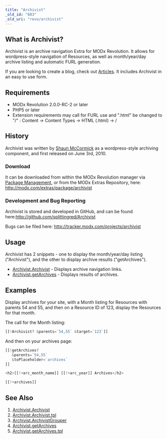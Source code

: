 ```yaml
---
title: "Archivist"
_old_id: "603"
_old_uri: "revo/archivist"
---
```


## What is Archivist?

Archivist is an archive navigation Extra for MODx Revolution. It allows for wordpress-style navigation of Resources, as well as month/year/day archive listing and automatic FURL generation.

If you are looking to create a blog, check out [Articles](/extras/articles "Articles"). It includes Archivist in an easy to use form.

## Requirements

- MODx Revolution 2.0.0-RC-2 or later
- PHP5 or later
- Extension requirements may call for FURL use and ".html" be changed to "/" : Content -> Content Types -> HTML (.html) -> /

## History

Archivist was written by [Shaun McCormick](/display/~splittingred) as a wordpress-style archiving component, and first released on June 3rd, 2010.

### Download

It can be downloaded from within the MODx Revolution manager via [Package Management](developing-in-modx/advanced-development/package-management "Package Management"), or from the MODx Extras Repository, here: <http://modx.com/extras/package/archivist>

### Development and Bug Reporting

Archivist is stored and developed in GitHub, and can be found here:<http://github.com/splittingred/Archivist>

Bugs can be filed here: <http://tracker.modx.com/projects/archivist>

## Usage

Archivist has 2 snippets - one to display the month/year/day listing ("Archivist"), and the other to display archive results ("getArchives").

- [Archivist.Archivist](/extras/archivist/archivist.archivist "Archivist.Archivist") - Displays archive navigation links.
- [Archivist.getArchives](/extras/archivist/archivist.getarchives "Archivist.getArchives") - Displays results of archives.

## Examples

Display archives for your site, with a Month listing for Resources with parents 54 and 55, and then on a Resource ID of 123, display the Resources for that month.

The call for the Month listing:

``` php 
[[!Archivist? &parents=`54,55` &target=`123`]]
```

And then on your archives page:

``` php 
[[!getArchives?
   &parents=`54,55`
   &toPlaceholder=`archives`
]]

<h2>[[!+arc_month_name]] [[!+arc_year]] Archives</h2>

[[!+archives]]
```

## See Also

1. [Archivist.Archivist](/extras/archivist/archivist.archivist)
  1. [Archivist.Archivist.tpl](/extras/archivist/archivist.archivist/archivist.archivist.tpl)
2. [Archivist.ArchivistGrouper](/extras/archivist/archivist.archivistgrouper)
3. [Archivist.getArchives](/extras/archivist/archivist.getarchives)
  2. [Archivist.getArchives.tpl](/extras/archivist/archivist.getarchives/archivist.getarchives.tpl)
